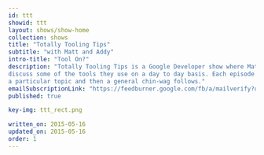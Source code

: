 ```yaml
---
id: ttt
showid: ttt
layout: shows/show-home
collection: shows
title: "Totally Tooling Tips"
subtitle: "with Matt and Addy"
intro-title: "Tool On?"
description: "Totally Tooling Tips is a Google Developer show where Matt and Addy
discuss some of the tools they use on a day to day basis. Each episode looks at
a particular topic and then a general chin-wag follows."
emailSubscriptionLink: "https://feedburner.google.com/fb/a/mailverify?uri=TotallyToolingTips&amp;loc=en_US"
published: true

key-img: ttt_rect.png

written_on: 2015-05-16
updated_on: 2015-05-16
order: 1
---
```

